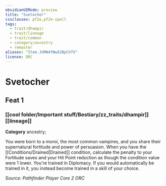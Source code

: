 ```yaml
---
obsidianUIMode: preview
title: "Svetocher"
cssclasses: pf2e,pf2e-spell
tags:
  - trait/dhampir
  - trait/lineage
  - trait/common
  - category/ancestry
  - remaster
aliases: "Item.JUMW4fWwX2BpChTX"
license: ORC
---
```

# Svetocher
## Feat 1
### [[cool folder/Important stuff/Bestiary/zz_traits/dhampir]][[lineage]]

**Category** ancestry; 




You were born to a moroi, the most common vampires, and you share their supernatural fortitude and power of persuasion. When you have the [[Conditions/Drained|Drained]] condition, calculate the penalty to your Fortitude saves and your Hit Point reduction as though the condition value were 1 lower. You're trained in Diplomacy. If you would automatically be trained in it, you instead become trained in a skill of your choice.

*Source: Pathfinder Player Core 2*
*ORC*